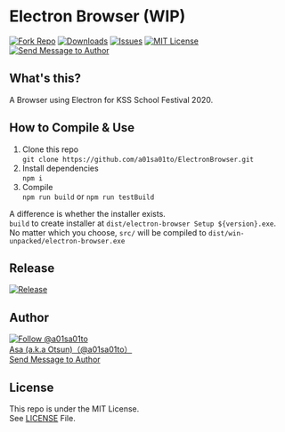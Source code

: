 # Electron Browser (WIP)

[![Fork Repo](https://img.shields.io/github/forks/a01sa01to/ElectronBrowser?style=social&maxAge=3600)](https://github.com/a01sa01to/ElectronBrowser/fork) [![Downloads](https://img.shields.io/github/downloads/a01sa01to/ElectronBrowser/total?maxAge=3600, "Download")](https://github.com/a01sa01to/ElectronBrowser/releases) [![Issues](https://img.shields.io/github/issues/a01sa01to/ElectronBrowser?maxAge=3600, "Issues")](https://github.com/a01sa01to/ElectronBrowser/issues) [![MIT License](https://img.shields.io/github/license/a01sa01to/ElectronBrowser?maxAge=3600, "License")](https://github.com/a01sa01to/ElectronBrowser/blob/master/LICENSE) [![Send Message to Author](https://img.shields.io/static/v1?style=flat&logo=twitter&label=Message&color=1da1f2&link=https%3A%2F%2Ftwitter.com%2Fmessages%2Fcompose%3Frecipient_id%3D4273512934&link=https%3A%2F%2Ftwitter.com%2Fmessages%2Fcompose%3Frecipient_id%3D4273512934&message=%40a01sa01to&maxAge=3600, "Send Message to Author")](https://twitter.com/messages/compose?recipient_id=4273512934)<br>

## What's this?

A Browser using Electron for KSS School Festival 2020.

## How to Compile & Use

1. Clone this repo<br>
  `git clone https://github.com/a01sa01to/ElectronBrowser.git`
2. Install dependencies<br>
  `npm i`
3. Compile<br>
  `npm run build` or `npm run testBuild`<br>

  A difference is whether the installer exists.<br>
  `build` to create installer at `dist/electron-browser Setup ${version}.exe`.<br>
  No matter which you choose, `src/` will be compiled to `dist/win-unpacked/electron-browser.exe`

## Release

[![Release](https://img.shields.io/github/v/release/a01sa01to/ElectronBrowser?label=Latest%20release&maxAge=3600)](https://github.com/a01sa01to/ElectronBrowser/releases)<br>

<!-- > Version 1.0 Released on 2019.12.29 -->

 ## Author

[![Follow @a01sa01to](https://img.shields.io/twitter/follow/a01sa01to?label=Follow&style=social&maxAge=3600, "Follow")](https://twitter.com/intent/follow?screen_name=a01sa01to)<br>
[Asa (a.k.a Otsun)（@a01sa01to）](https://twitter.com/a01sa01to)<br>
[Send Message to Author](https://twitter.com/messages/compose?recipient_id=4273512934)

## License

This repo is under the MIT License.<br>
See [LICENSE](https://github.com/a01sa01to/ElectronBrowser/blob/master/LICENSE) File.

